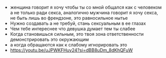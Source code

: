 * женщина говорит я хочу чтобы ты со мной общался как с человеком а не только ради секса, аналогично мужчина говорит я хочу секса, не быть лишь во френдзоне, это равносильное нытье
* Нужно создавать а не требуй, стань сексуальным в ее глазах
* Чем тебе интереснее что девушка думает тем ты слабее
* Когда становишься сильным, это твоя зона ответственности демонстрировать это окружающим
* а когда обращаются как к слабому игнорировать это
* https://youtu.be/uJPWKFHuv24?si=dBB8uDm_8dKhQFuW